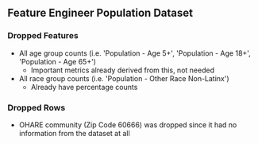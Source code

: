 ## Feature Engineer Population Dataset
### Dropped Features
- All age group counts (i.e. 'Population - Age 5+', 'Population - Age 18+', 'Population - Age 65+')
    - Important metrics already derived from this, not needed
- All race group counts (i.e. 'Population - Other Race Non-Latinx')
    - Already have percentage counts

### Dropped Rows
- OHARE community (Zip Code 60666) was dropped since it had no information from the dataset at all